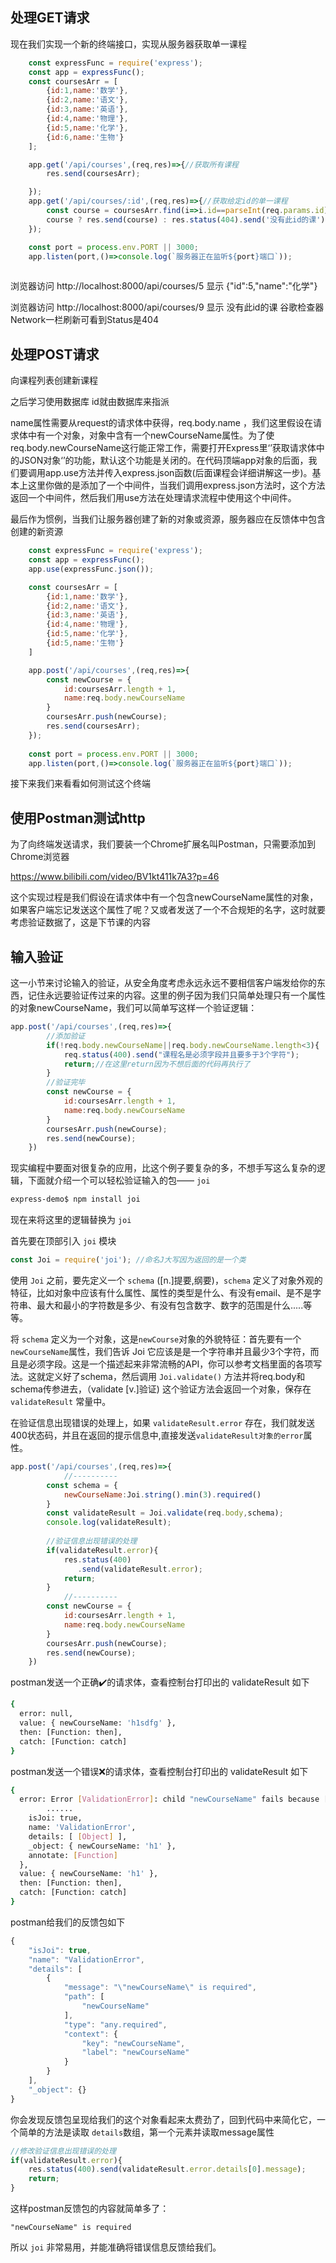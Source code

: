 ## 处理GET请求

现在我们实现一个新的终端接口，实现从服务器获取单一课程

```js
    const expressFunc = require('express');
    const app = expressFunc();
    const coursesArr = [
        {id:1,name:'数学'},
        {id:2,name:'语文'},
        {id:3,name:'英语'},
        {id:4,name:'物理'},
        {id:5,name:'化学'},
        {id:6,name:'生物'}
    ];

    app.get('/api/courses',(req,res)=>{//获取所有课程
        res.send(coursesArr);

    });
    app.get('/api/courses/:id',(req,res)=>{//获取给定id的单一课程
        const course = coursesArr.find(i=>i.id==parseInt(req.params.id));
        course ? res.send(course) : res.status(404).send('没有此id的课');
    });

    const port = process.env.PORT || 3000;
    app.listen(port,()=>console.log(`服务器正在监听${port}端口`));
      
```

浏览器访问 http://localhost:8000/api/courses/5 显示 {"id":5,"name":"化学"} 

浏览器访问 http://localhost:8000/api/courses/9 显示 没有此id的课 谷歌检查器Network一栏刷新可看到Status是404

## 处理POST请求

向课程列表创建新课程

之后学习使用数据库 id就由数据库来指派

name属性需要从request的请求体中获得，req.body.name ，我们这里假设在请求体中有一个对象，对象中含有一个newCourseName属性。为了使req.body.newCourseName这行能正常工作，需要打开Express里‘’获取请求体中的JSON对象‘’的功能，默认这个功能是关闭的。在代码顶端app对象的后面，我们要调用app.use方法并传入express.json函数(后面课程会详细讲解这一步)。基本上这里你做的是添加了一个中间件，当我们调用express.json方法时，这个方法返回一个中间件，然后我们用use方法在处理请求流程中使用这个中间件。

最后作为惯例，当我们让服务器创建了新的对象或资源，服务器应在反馈体中包含创建的新资源

```js
    const expressFunc = require('express');
    const app = expressFunc();
    app.use(expressFunc.json());

    const coursesArr = [
        {id:1,name:'数学'},
        {id:2,name:'语文'},
        {id:3,name:'英语'},
        {id:4,name:'物理'},
        {id:5,name:'化学'},
        {id:5,name:'生物'}
    ]

    app.post('/api/courses',(req,res)=>{
        const newCourse = {
            id:coursesArr.length + 1,
            name:req.body.newCourseName
        }
        coursesArr.push(newCourse);
        res.send(coursesArr);
    });
    
    const port = process.env.PORT || 3000;
    app.listen(port,()=>console.log(`服务器正在监听${port}端口`));
```

接下来我们来看看如何测试这个终端

## 使用Postman测试http

为了向终端发送请求，我们要装一个Chrome扩展名叫Postman，只需要添加到Chrome浏览器

https://www.bilibili.com/video/BV1kt411k7A3?p=46	

这个实现过程是我们假设在请求体中有一个包含newCourseName属性的对象，如果客户端忘记发送这个属性了呢？又或者发送了一个不合规矩的名字，这时就要考虑验证数据了，这是下节课的内容

## 输入验证

这一小节来讨论输入的验证，从安全角度考虑永远永远不要相信客户端发给你的东西，记住永远要验证传过来的内容。这里的例子因为我们只简单处理只有一个属性的对象newCourseName，我们可以简单写这样一个验证逻辑：

```js
app.post('/api/courses',(req,res)=>{
  		//添加验证
        if(!req.body.newCourseName||req.body.newCourseName.length<3){
            req.status(400).send("课程名是必须字段并且要多于3个字符");
            return;//在这里return因为不想后面的代码再执行了
        }
  		//验证完毕
        const newCourse = {
            id:coursesArr.length + 1,
            name:req.body.newCourseName
        }
        coursesArr.push(newCourse);
        res.send(newCourse);
    })
```

现实编程中要面对很复杂的应用，比这个例子要复杂的多，不想手写这么复杂的逻辑，下面就介绍一个可以轻松验证输入的包—— `joi`

```bash
express-demo$ npm install joi
```

现在来将这里的逻辑替换为 `joi` 

首先要在顶部引入 `joi` 模块

```js
const Joi = require('joi');	//命名J大写因为返回的是一个类
```

使用 `Joi` 之前，要先定义一个 `schema` ([n.]提要,纲要)，`schema` 定义了对象外观的特征，比如对象中应该有什么属性、属性的类型是什么、有没有email、是不是字符串、最大和最小的字符数是多少、有没有包含数字、数字的范围是什么.....等等。

将 `schema` 定义为一个对象，这是`newCourse`对象的外貌特征：首先要有一个`newCourseName`属性，我们告诉 Joi 它应该是是一个字符串并且最少3个字符，而且是必须字段。这是一个描述起来非常流畅的API，你可以参考文档里面的各项写法。这就定义好了schema，然后调用 `Joi.validate()` 方法并将req.body和schema传参进去，（validate [v.]验证)  这个验证方法会返回一个对象，保存在 `validateResult` 常量中。

在验证信息出现错误的处理上，如果 `validateResult.error` 存在，我们就发送400状态码，并且在返回的提示信息中,直接发送`validateResult对象的error`属性。

```js
app.post('/api/courses',(req,res)=>{
  			//----------
        const schema = {
            newCourseName:Joi.string().min(3).required()
        }
        const validateResult = Joi.validate(req.body,schema);
        console.log(validateResult);
  
        //验证信息出现错误的处理
        if(validateResult.error){ 
            res.status(400)  
               .send(validateResult.error); 
            return;
        }
  			//----------
        const newCourse = {
            id:coursesArr.length + 1,
            name:req.body.newCourseName
        }
        coursesArr.push(newCourse);
        res.send(newCourse);
    })
```

postman发送一个正确✔️的请求体，查看控制台打印出的 validateResult 如下

```bash
{
  error: null,
  value: { newCourseName: 'h1sdfg' },
  then: [Function: then],
  catch: [Function: catch]
}
```

postman发送一个错误❌的请求体，查看控制台打印出的 validateResult 如下

```bash
{
  error: Error [ValidationError]: child "newCourseName" fails because ["newCourseName" length must be at least 3 characters long]
 		......
    isJoi: true,
    name: 'ValidationError',
    details: [ [Object] ],
    _object: { newCourseName: 'h1' },
    annotate: [Function]
  },
  value: { newCourseName: 'h1' },
  then: [Function: then],
  catch: [Function: catch]
}
```

postman给我们的反馈包如下

```js
{
    "isJoi": true,
    "name": "ValidationError",
    "details": [
        {
            "message": "\"newCourseName\" is required",
            "path": [
                "newCourseName"
            ],
            "type": "any.required",
            "context": {
                "key": "newCourseName",
                "label": "newCourseName"
            }
        }
    ],
    "_object": {}
}
```

你会发现反馈包呈现给我们的这个对象看起来太费劲了，回到代码中来简化它，一个简单的方法是读取 `details`数组，第一个元素并读取message属性

```js
//修改验证信息出现错误的处理
if(validateResult.error){
	res.status(400).send(validateResult.error.details[0].message);
	return;
}
```

这样postman反馈包的内容就简单多了：

```
"newCourseName" is required
```

所以 `joi` 非常易用，并能准确将错误信息反馈给我们。
